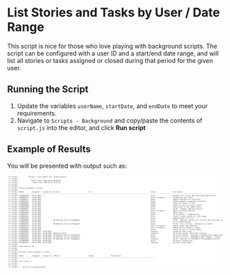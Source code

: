 # List Stories and Tasks by User / Date Range

This script is nice for those who love playing with background scripts.  The script can be configured with a user ID and a start/end date range, and will list all stories or tasks assigned or closed during that period for the given user.

## Running the Script

1. Update the variables `userName`, `startDate`, and `endDate` to meet your requirements.
2. Navigate to `Scripts - Background` and copy/paste the contents of `script.js` into the editor, and click **Run script**

## Example of Results

You will be presented with output such as:

![Results](results.png)
